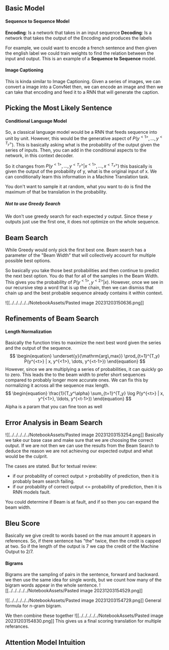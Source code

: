 
## Basic Model
#### Sequence to Sequence Model
**Encoding**: Is a network that takes in an input sequence
**Decoding**: Is a network that takes the output of the Encoding and produces the labels 

For example, we could want to encode a french sentence and then given the english label we could train weights to find the relation between the input and output. This is an example of a **Sequence to Sequence** model.

#### Image Captioning
This is kinda similar to Image Captioning. Given a series of images, we can convert a image into a ConvNet then, we can encode an image and then we can take that encoding and feed it to a RNN that will generate the caption.

## Picking the Most Likely Sentence
#### Conditional Language Model
So, a classical language model would be a RNN that feeds sequence into unit by unit. However, this would be the generative aspect of $P(y^{<1>},...,y^{<T_y>})$. This is basically asking what is the probability of the output given the series of inputs. Then, you can add in the conditional aspects to the network, in this context decoder. 

So it changes from $P(y^{<1>},...,y^{<T_y>}|x^{<1>},...,x^{<T_x>})$ this basically is given the output of the probability of y, what is the original input of x. We can conditionally learn this information in a Machine Translation task.

You don't want to sample it at random, what you want to do is find the maximum of that be translation in the probability.

##### Not to use Greedy Search
We don't use greedy search for each expected $y$ output. Since these $y$ outputs just use the first one, it does not optimize on the whole sequence.

## Beam Search
While Greedy would only pick the first best one. Beam search has a parameter of the "Beam Width" that will collectively account for multiple possible best options. 

So basically you take those best probabilities and then continue to predict the next best option. You do that for all of the samples in the Beam Width. This gives you the probability of $P(y^{<1>}, y^{<2>}|x)$. However, once we see in our recursive step a word that is up the chain, then we can dismiss that chain up and the best probable sequence already contains it within context.

![[../../../../../NotebookAssets/Pasted image 20231203150636.png]]

## Refinements of Beam Search
#### Length Normalization
Basically the function tries to maximize the next best word given the series and the output of the sequence.
$$
\begin{equation} \underset{y}{\mathrm{arg\,max}} \prod_{t=1}^{T_y} P(y^{<t>} | x, y^{<1>}, \dots, y^{<t-1>}) \end{equation}
$$
 However, since we are multiplying a series of probabilities, it can quickly go to zero. This leads the to the beam width to prefer short sequences compared to probably longer more accurate ones. We can fix this by normalizing it across all the sequence max length.
$$
\begin{equation}
\frac{1}{T_y^\alpha} \sum_{t=1}^{T_y} \log P(y^{<t>} | x, y^{<1>}, \ldots, y^{<t-1>})
\end{equation}
$$
Alpha is a param that you can fine toon as well

## Error Analysis in Beam Search
![[../../../../../NotebookAssets/Pasted image 20231203153254.png]]
Basically we take our base case and make sure that we are choosing the correct output. If we are not then we can use the results from the Beam Search to deduce the reason we are not achieving our expected output and what would be the culprit.

The cases are stated. But for textual review: 
* if our probability of correct output > probability of prediction, then it is probably beam search failing.
* if our probability of correct output <= probability of prediction, then it is RNN models fault.

You could determine if Beam is at fault, and if so then you can expand the beam width.

## Bleu Score
Basically we give credit to words based on the max amount it appears in references. So, if there sentence has "the" twice, then the credit is capped at two. So if the length of the output is 7 we cap the credit of the Machine Output to 2/7. 

#### Bigrams
Bigrams are the sampling of pairs in the sentence, forward and backward. we then use the same idea for single words, but we count how many of the bigram words appear in the whole sentence.
![[../../../../../NotebookAssets/Pasted image 20231203154529.png]]

![[../../../../../NotebookAssets/Pasted image 20231203154729.png]]
General formula for n-gram bigram.

We then combine these together
![[../../../../../NotebookAssets/Pasted image 20231203154830.png]]
This gives us a final scoring translation for multiple referances.

## Attention Model Intuition
